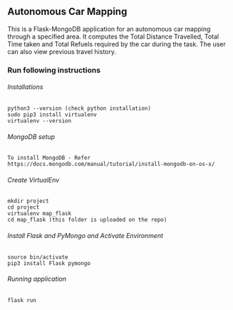 ## Autonomous Car Mapping
This is a Flask-MongoDB application for an autonomous car mapping through a specified area. It computes the Total Distance Travelled, Total Time taken and Total Refuels required by the car during the task. The user can also view previous travel history.

### Run following instructions

###### Installations 
```
python3 --version (check python installation)
sudo pip3 install virtualenv
virtualenv --version
```
###### MongoDB setup
```
To install MongoDB - Refer https://docs.mongodb.com/manual/tutorial/install-mongodb-on-os-x/
```
###### Create VirtualEnv 
```
mkdir project
cd project
virtualenv map_flask
cd map_flask (this folder is uploaded on the repo)
```
###### Install Flask and PyMongo and Activate Environment 
```
source bin/activate
pip3 install Flask pymongo
```
###### Running application 
```
flask run
```
